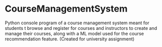 # CourseManagementSystem
Python console program of a course management system meant for students t browse and register for courses and instructors to create and manage their courses, along with a ML model used for the course recommendation feature. (Created for university assignment)
